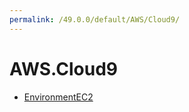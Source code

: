 ```yaml
---
permalink: /49.0.0/default/AWS/Cloud9/
---
```


# AWS.Cloud9



* [EnvironmentEC2](EnvironmentEC2.md)